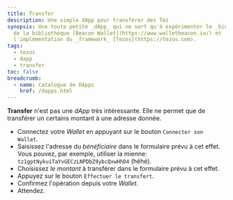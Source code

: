 ```yaml
---
title: Transfer
description: Une simple dApp pour transférer des Tez
synopsis: Une toute petite _dApp_ qui ne sert qu'à expérimenter le _binding_
  de la bibliothèque [Beacon Wallet](https://www.walletbeacon.io/) et
  l'implémentation du _framework_ [Tezos](https://tezos.com).
tags:
  - tezos
  - dapp
  - transfer
toc: false
breadcrumb:
  - name: Catalogue de DApps
    href: /dapps.html
---
```


**Transfer** n'est pas une _dApp_ très intéressante. Elle ne permet que de
transférer un certains montant à une adresse donnée.

- Connectez votre _Wallet_ en appuyant sur le bouton `Connecter son Wallet`.
- Saisissez l'adresse du _bénéficiaire_ dans le formulaire prévu à cet effet.
  Vous pouvez, par exemple, utiliser la mienne:
  `tz1gptNykuiTaYvGECzLNPDbZ9ybcQxwHhD4` (héhé).
- Choisissez _le montant_ à transférer dans le formulaire prévu à cet effet.
- Appuyez sur le bouton `Effectuer le transfert`.
- Confirmez l'opération depuis votre _Wallet_.
- Attendez.
